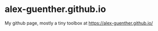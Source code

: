 # alex-guenther.github.io
My github page, mostly a tiny toolbox at https://alex-guenther.github.io/
